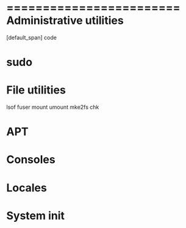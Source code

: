 ========================
Administrative utilities
========================

[default_span] code

sudo
====

File utilities
==============

lsof
fuser
mount
umount
mke2fs
chk

APT
===

Consoles
========

Locales
=======

System init
===========
